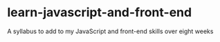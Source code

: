 # learn-javascript-and-front-end
A syllabus to add to my JavaScript and front-end skills over eight weeks
